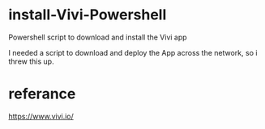 # install-Vivi-Powershell
Powershell script to download and install the Vivi app

I needed a script to download and deploy the App across the network, so i threw this up. 

# referance 
https://www.vivi.io/
